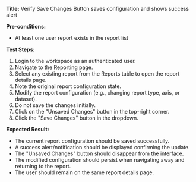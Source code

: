 **Title:** Verify Save Changes Button saves configuration and shows success alert

**Pre-conditions:**
* At least one user report exists in the report list

**Test Steps:**
1. Login to the workspace as an authenticated user.
2. Navigate to the Reporting page.
3. Select any existing report from the Reports table to open the report details page.
4. Note the original report configuration state.
5. Modify the report configuration (e.g., changing report type, axis, or dataset).
6. Do not save the changes initially.
7. Click on the "Unsaved Changes" button in the top-right corner.
8. Click the "Save Changes" button in the dropdown.

**Expected Result:**
* The current report configuration should be saved successfully.
* A success alert/notification should be displayed confirming the update.
* The "Unsaved Changes" button should disappear from the interface.
* The modified configuration should persist when navigating away and returning to the report.
* The user should remain on the same report details page.